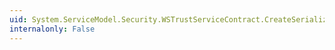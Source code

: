 ```yaml
---
uid: System.ServiceModel.Security.WSTrustServiceContract.CreateSerializationContext
internalonly: False
---
```

